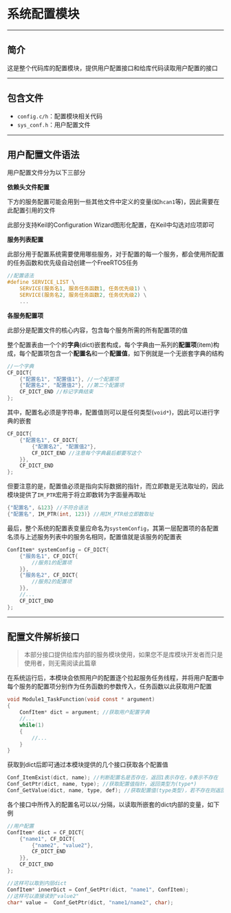 # 系统配置模块

---

## 简介

这是整个代码库的配置模块，提供用户配置接口和给库代码读取用户配置的接口

---

## 包含文件

- `config.c/h`：配置模块相关代码
- `sys_conf.h`：用户配置文件

---

## 用户配置文件语法

用户配置文件分为以下三部分

**依赖头文件配置**

下方的服务配置可能会用到一些其他文件中定义的变量(如`hcan1`等)，因此需要在此配置引用的文件

此部分支持Keil的Configuration Wizard图形化配置，在Keil中勾选对应项即可

**服务列表配置**

此部分用于配置系统需要使用哪些服务，对于配置的每一个服务，都会使用所配置的任务函数和优先级自动创建一个FreeRTOS任务

```c
//配置语法
#define SERVICE_LIST \
	SERVICE(服务名1, 服务任务函数1, 任务优先级1) \
	SERVICE(服务名2, 服务任务函数2, 任务优先级2) \
	...
```

**各服务配置项**

此部分是配置文件的核心内容，包含每个服务所需的所有配置项的值

整个配置表由一个个的**字典**(dict)嵌套构成，每个字典由一系列的**配置项**(item)构成，每个配置项包含一个**配置名**和一个**配置值**，如下例就是一个无嵌套字典的结构

```c
//一个字典
CF_DICT{
	{"配置名1", "配置值1"}, //一个配置项
	{"配置名2", "配置值2"}, //第二个配置项
	CF_DICT_END //标记字典结束
};
```

其中，配置名必须是字符串，配置值则可以是任何类型(`void*`)，因此可以进行字典的嵌套

```c
CF_DICT{
	{"配置名1", CF_DICT{
		{"配置名2", "配置值2"},
		CF_DICT_END //注意每个字典最后都要写这个
	}}, 
	CF_DICT_END
};
```

但要注意的是，配置值必须是指向实际数据的指针，而立即数是无法取址的，因此模块提供了`IM_PTR`宏用于将立即数转为字面量再取址

```c
{"配置名", &123} //不符合语法
{"配置名", IM_PTR(int, 123)} //用IM_PTR给立即数取址
```

最后，整个系统的配置表变量应命名为`systemConfig`，其第一层配置项的各配置名须与上述服务列表中的服务名相同，配置值就是该服务的配置表

```c
ConfItem* systemConfig = CF_DICT{
	{"服务名1", CF_DICT{
		//服务1的配置项
	}},
	{"服务名2", CF_DICT{
		//服务2的配置项
	}},
	//...
	CF_DICT_END
};
```

---

## 配置文件解析接口

> 本部分接口提供给库内部的服务模块使用，如果您不是库模块开发者而只是使用者，则无需阅读此篇章

在系统运行后，本模块会依照用户的配置逐个拉起服务任务线程，并将用户配置中每个服务的配置项分别作为任务函数的参数传入，任务函数以此获取用户配置

```c
void Module1_TaskFunction(void const * argument)
{
	ConfItem* dict = argument; //获取用户配置字典
	//...
	while(1)
	{
		//...
	}
}
```

获取到dict后即可通过本模块提供的几个接口获取各个配置值

```c
Conf_ItemExist(dict, name); //判断配置名是否存在，返回1表示存在，0表示不存在
Conf_GetPtr(dict, name, type); //获取配置值指针，返回类型为(type*)
Conf_GetValue(dict, name, type, def); //获取配置值(type类型)，若不存在则返回默认值def
```

各个接口中所传入的配置名可以以`/`分隔，以读取所嵌套的dict内部的变量，如下例

```c
//用户配置
ConfItem* dict = CF_DICT{
	{"name1", CF_DICT{
		{"name2", "value2"},
		CF_DICT_END
	}}, 
	CF_DICT_END
};

//这样可以取到内层dict
ConfItem* innerDict = Conf_GetPtr(dict, "name1", ConfItem);
//这样可以直接读到"value2"
char* value =  Conf_GetPtr(dict, "name1/name2", char);
```
